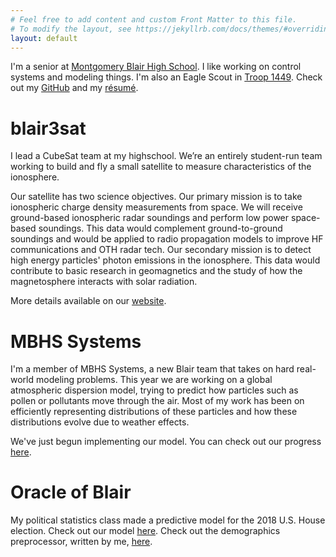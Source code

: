 ```yaml
---
# Feel free to add content and custom Front Matter to this file.
# To modify the layout, see https://jekyllrb.com/docs/themes/#overriding-theme-defaults
layout: default
---
```


I'm a senior at [Montgomery Blair High School](https://mbhs.edu/departments/magnet/). I
like working on control systems and modeling things. I'm also an Eagle Scout in
[Troop 1449](https://rockville1449.mytroop.us). Check out my [GitHub](https://github.com/rytse)
and my [résumé](Resume.pdf).

# blair3sat

I lead a CubeSat team at my highschool. We’re an entirely student-run team working to build and fly a small satellite to measure characteristics of the ionosphere.

Our satellite has two science objectives. Our primary mission is to take ionospheric charge density measurements from space. We will receive ground-based ionospheric radar soundings and perform low power space-based soundings. This data would complement ground-to-ground soundings and would be applied to radio propagation models to improve HF communications and OTH radar tech. Our secondary mission is to detect high energy particles' photon emissions in the ionosphere. This data would contribute to basic research in geomagnetics and the study of how the magnetosphere interacts with solar radiation.

More details available on our [website](https://www.blair3sat.com/).

# MBHS Systems

I'm a member of MBHS Systems, a new Blair team that takes on hard real-world modeling problems. This year we are working on a global atmospheric dispersion model, trying to predict how particles such as pollen or pollutants move through the air. Most of my work has been on efficiently representing distributions of these particles and how these distributions evolve due to weather effects.

We've just begun implementing our model. You can check out our progress
[here](https://github.com/mbhs-systems).

# Oracle of Blair

My political statistics class made a predictive model for the 2018 U.S. House election. Check out our model [here](https://polistat.mbhs.edu/). Check out the demographics preprocessor, written by me, [here](https://github.com/rytse/blairvoyance).
